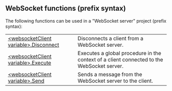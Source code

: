 
## WebSocket functions (prefix syntax)

<a name="NOTE1"></a>
<a name="NOTE1_1"></a>
The following functions can be used in a "WebSocket server" project (prefix syntax): 



|   |   |
| --- | --- |
| [&lt;websocketClient variable&gt;.Disconnect](../WDLang3/1000026067.md) | Disconnects a client from a WebSocket server. |
| [&lt;websocketClient variable&gt;.Execute](../WDLang3/1000026113.md) | Executes a global procedure in the context of a client connected to the WebSocket server. |
| [&lt;websocketClient variable&gt;.Send](../WDLang3/1000026068.md) | Sends a message from the WebSocket server to the client. |






